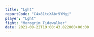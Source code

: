 ```yaml
---
title: "Lght"
reportCode: "C4x81tcXAbr9YMgj"
player: "Lght"
fight: "Morogrim Tidewalker"
date: 2021-09-22T19:00:43.822000+00:00
---
```

